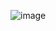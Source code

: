
![image](https://user-images.githubusercontent.com/74840012/156654575-81f5c68e-3a06-43c3-8999-c39949dd6da8.PNG)
